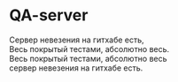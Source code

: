 QA-server
=========

Сервер невезения на гитхабе есть,<br>
Весь покрытый тестами, абсолютно весь.<br>
Весь покрытый тестами, абсолютно весь <br>
сервер невезения на гитхабе есть.
